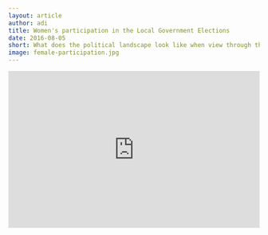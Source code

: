 ```yaml
---
layout: article
author: adi
title: Women's participation in the Local Government Elections
date: 2016-08-05
short: What does the political landscape look like when view through the lens of gener equality. This discussion explores this question
image: female-participation.jpg
---
```


<iframe width="100%" height="315" src="https://www.youtube.com/embed/QUN5movwJvk" frameborder="0" allow="autoplay; encrypted-media" allowfullscreen></iframe>